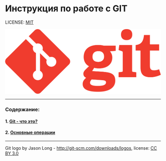 # Инструкция по работе с GIT

LICENSE: [MIT](./license.md)

![](./assets/1920px-Git-logo-orange.svg.png)

---

### Содержание: 
#### 1. [Git - что это?](./what%20is%20it.md "Жми смелее")
#### 2. [Основные операции](./basic%20operations.md "Кликни")





---

Git logo by Jason Long - http://git-scm.com/downloads/logos, license: [CC BY 3.0](https://creativecommons.org/licenses/by/3.0/deed.en)